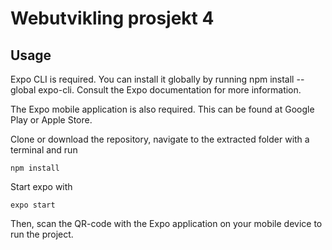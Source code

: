 # Webutvikling prosjekt 4

## Usage
Expo CLI is required. You can install it globally by running npm install --global expo-cli. Consult the Expo documentation for more information.

The Expo mobile application is also required. This can be found at Google Play or Apple Store. 

Clone or download the repository, navigate to the extracted folder with a terminal and run

`npm install`

Start expo with

`expo start`

Then, scan the QR-code with the Expo application on your mobile device to run the project.